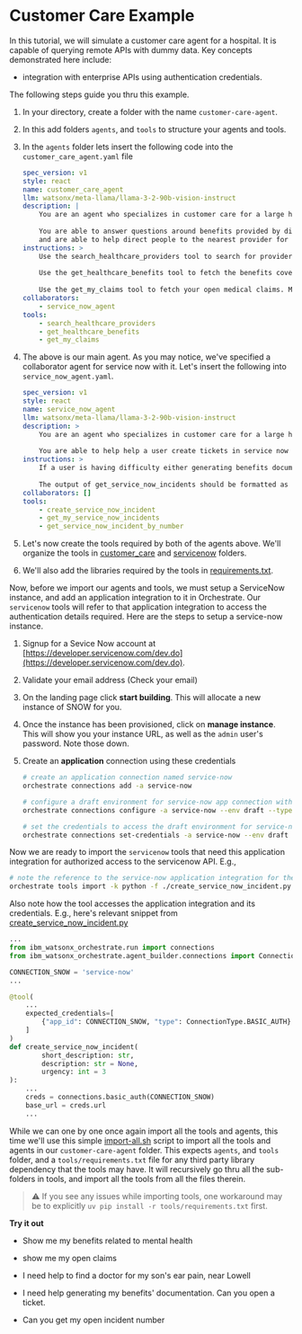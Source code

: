# Customer Care Example

In this tutorial, we will simulate a customer care agent for a hospital. It is capable of querying remote APIs with dummy data. Key concepts demonstrated here include:
- integration with enterprise APIs using authentication credentials.

The following steps guide you thru this example.

1. In your directory, create a folder with the name `customer-care-agent`.
2. In this add folders `agents`, and `tools` to structure your agents and tools.
3. In the `agents` folder lets insert the following code into the `customer_care_agent.yaml` file

    ```yaml
    spec_version: v1
    style: react
    name: customer_care_agent
    llm: watsonx/meta-llama/llama-3-2-90b-vision-instruct
    description: |
        You are an agent who specializes in customer care for a large healthcare institution. You should be compassionate to the user.
        
        You are able to answer questions around benefits provided by different plans, the status of a claim,
        and are able to help direct people to the nearest provider for a particular ailment.
    instructions: >
        Use the search_healthcare_providers tool to search for providers. If more than 1 is returned format as a github formatted markdown table. Otherwise simply return the output in a kind conversational tone. Do not expand speciality acronyms.
        
        Use the get_healthcare_benefits tool to fetch the benefits coverage for a particular ailment, or for generic plan comparisons. Respond to get_healthcare_benefits requests in a github style formatted markdown table. Be specific about the expected coverage type if a particular condition is mentioned.
        
        Use the get_my_claims tool to fetch your open medical claims. Make sure to respond in a direct tone and do not negotiate prices. Format the output of get_my_claims as a github style markdown table.
    collaborators:
        - service_now_agent
    tools:
        - search_healthcare_providers
        - get_healthcare_benefits
        - get_my_claims
    ```

4. The above is our main agent. As you may notice, we've specified a collaborator agent for service now with it. Let's insert the following into `service_now_agent.yaml`.

    ```yaml
    spec_version: v1
    style: react
    name: service_now_agent
    llm: watsonx/meta-llama/llama-3-2-90b-vision-instruct
    description: >
        You are an agent who specializes in customer care for a large healthcare institution. You should be compassionate to the user.
        
        You are able to help help a user create tickets in service now for processing by a human later. Examples of when to do do this include for adding members to plans or helping users with documentation.
    instructions: >
        If a user is having difficulty either generating benefits documents or adding additional members to their plan, create a new incident for our support team using service_now_create_incident tool. Be compassionate about the user facing difficulty.
        
        The output of get_service_now_incidents should be formatted as a github style formatted markdown table.
    collaborators: []
    tools:
        - create_service_now_incident
        - get_my_service_now_incidents
        - get_service_now_incident_by_number
    ```

5. Let's now create the tools required by both of the agents above. We'll organize the tools in [customer_care](./tools/customer_care/) and [servicenow](./tools/servicenow/) folders.
6. We'll also add the libraries required by the tools in [requirements.txt](./tools/requirements.txt).

Now, before we import our agents and tools, we must setup a ServiceNow instance, and add an application integration to it in Orchestrate. Our `servicenow` tools will refer to that application integration to access the authentication details required. Here are the steps to setup a service-now instance.

1. Signup for a Sevice Now account at [https://developer.servicenow.com/dev.do](https://developer.servicenow.com/dev.do).
2. Validate your email address (Check your email)
3. On the landing page click **start building**. This will allocate a new instance of SNOW for you.
4. Once the instance has been provisioned, click on **manage instance**. This will show you your instance URL, as well as the `admin` user's password. Note those down.
5. Create an **application** connection using these credentials

    ```bash
    # create an application connection named service-now
    orchestrate connections add -a service-now

    # configure a draft environment for service-now app connection with draft environment URL
    orchestrate connections configure -a service-now --env draft --type team --kind basic --url <the instance url, something like: https://dev123456.service-now.com/>

    # set the credentials to access the draft environment for service-now application integration
    orchestrate connections set-credentials -a service-now --env draft -u admin -p <password you noted above>
    ```

Now we are ready to import the `servicenow` tools that need this application integration for authorized access to the servicenow API. E.g.,

```bash
# note the reference to the service-now application integration for the tool
orchestrate tools import -k python -f ./create_service_now_incident.py -r ./requirements.txt -a service-now
```

Also note how the tool accesses the application integration and its credentials. E.g., here's relevant snippet from [create_service_now_incident.py](./tools/servicenow/create_service_now_incident.py)

```python
...
from ibm_watsonx_orchestrate.run import connections
from ibm_watsonx_orchestrate.agent_builder.connections import ConnectionType

CONNECTION_SNOW = 'service-now'
...

@tool(
    ...
    expected_credentials=[
        {"app_id": CONNECTION_SNOW, "type": ConnectionType.BASIC_AUTH}
    ]
)
def create_service_now_incident(
        short_description: str,
        description: str = None,
        urgency: int = 3
):
    ...
    creds = connections.basic_auth(CONNECTION_SNOW)
    base_url = creds.url
    ...
```

While we can one by one once again import all the tools and agents, this time we'll use this simple [import-all.sh](./import-all.sh) script to import all the tools and agents in our `customer-care-agent` folder. This expects `agents`, and `tools` folder, and a `tools/requirements.txt` file for any third party library dependency that the tools may have. It will recursively go thru all the sub-folders in tools, and import all the tools from all the files therein.

> ⚠️ If you see any issues while importing tools, one workaround may be to explicitly `uv pip install -r tools/requirements.txt` first.

**Try it out**  

- Show me my benefits related to mental health
- show me my open claims
- I need help to find a doctor for my son's ear pain, near Lowell

- I need help generating my benefits' documentation. Can you open a ticket.
- Can you get my open incident number
